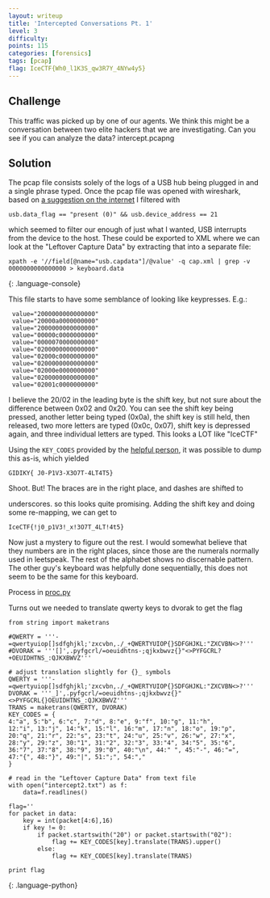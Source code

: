 ```yaml
---
layout: writeup
title: 'Intercepted Conversations Pt. 1'
level: 3
difficulty:
points: 115
categories: [forensics]
tags: [pcap]
flag: IceCTF{Wh0_l1K3S_qw3R7Y_4NYw4y5}
---
```

## Challenge

This traffic was picked up by one of our agents. We think this might be
a conversation between two elite hackers that we are investigating. Can
you see if you can analyze the data? intercept.pcapng

## Solution

The pcap file consists solely of the logs of a USB hub being plugged in
and a
single phrase typed. Once the pcap file was opened with wireshark, based
on [a
suggestion on the
internet][1]
I filtered with

    usb.data_flag == "present (0)" && usb.device_address == 21

which seemed to filter our enough of just what I wanted, USB interrupts
from
the device to the host. These could be exported to XML where we can look
at the
"Leftover Capture Data" by extracting that into a separate file:

    xpath -e '//field[@name="usb.capdata"]/@value' -q cap.xml | grep -v 0000000000000000 > keyboard.data
{: .language-console}

This file starts to have some semblance of looking like keypresses.
E.g.:

     value="2000000000000000"
     value="20000a0000000000"
     value="2000000000000000"
     value="00000c0000000000"
     value="0000070000000000"
     value="0200000000000000"
     value="02000c0000000000"
     value="0200000000000000"
     value="02000e0000000000"
     value="0200000000000000"
     value="02001c0000000000"

I believe the 20/02 in the leading byte is the shift key, but not sure
about
the difference between 0x02 and 0x20. You can see the shift key being
pressed,
another letter being typed (0x0a), the shift key is still held, then
released,
two more letters are typed (0x0c, 0x07), shift key is depressed again,
and
three individual letters are typed. This looks a LOT like "IceCTF"

Using the `KEY_CODES` provided by the [helpful person][2],
it was possible to dump this as-is, which yielded

    GIDIKY{ J0-P1V3-X3O7T-4LT4T5}

Shoot. But! The braces are in the right place, and dashes are shifted to

underscores. so this looks quite promising. Adding the shift key and
doing some
re-mapping, we can get to

    IceCTF{!j0_p1V3!_x!3O7T_4LT!4t5}

Now just a mystery to figure out the rest. I would somewhat believe that
they
numbers are in the right places, since those are the numerals normally
used in
leetspeak. The rest of the alphabet shows no discernable pattern. The
other
guy's keyboard was helpfully done sequentially, this does not seem to be
the
same for this keyboard.

Process in [proc.py](writeupfiles/proc.py)

Turns out we needed to translate qwerty keys to dvorak to get the flag

    from string import maketrans

    #QWERTY = '''-=qwertyuiop[]sdfghjkl;'zxcvbn,./_+QWERTYUIOP{}SDFGHJKL:"ZXCVBN<>?'''
    #DVORAK = '''[]',.pyfgcrl/=oeuidhtns-;qjkxbwvz{}"<>PYFGCRL?+OEUIDHTNS_:QJKXBWVZ'''

    # adjust translation slightly for {}_ symbols
    QWERTY = '''-=qwertyuiop[]sdfghjkl;'zxcvbn,./_+QWERTYUIOP{}SDFGHJKL:"ZXCVBN<>?'''
    DVORAK = '''_]',.pyfgcrl/=oeuidhtns-;qjkxbwvz{}"<>PYFGCRL{}OEUIDHTNS_:QJKXBWVZ'''
    TRANS = maketrans(QWERTY, DVORAK)
    KEY_CODES = {
    4:"a", 5:"b", 6:"c", 7:"d", 8:"e", 9:"f", 10:"g", 11:"h",
    12:"i", 13:"j", 14:"k", 15:"l", 16:"m", 17:"n", 18:"o", 19:"p",
    20:"q", 21:"r", 22:"s", 23:"t", 24:"u", 25:"v", 26:"w", 27:"x",
    28:"y", 29:"z", 30:"1", 31:"2", 32:"3", 33:"4", 34:"5", 35:"6",
    36:"7", 37:"8", 38:"9", 39:"0", 40:"\n", 44:" ", 45:"-", 46:"=",
    47:"{", 48:"}", 49:"|", 51:";", 54:","
    }

    # read in the "Leftover Capture Data" from text file
    with open("intercept2.txt") as f:
        data=f.readlines()

    flag=''
    for packet in data:
        key = int(packet[4:6],16)
        if key != 0:
            if packet.startswith("20") or packet.startswith("02"):
                flag += KEY_CODES[key].translate(TRANS).upper()
            else:
                flag += KEY_CODES[key].translate(TRANS)

    print flag
{: .language-python}


[1]: https://ask.wireshark.org/questions/11054/analysing-usb-traffic
[2]: https://webstersprodigy.net/2012/11/09/csaw-2012-quals-tutorialwriteup/

